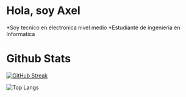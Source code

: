 # Hola, soy Axel
*Soy tecnico en electronica nivel medio
*Estudiante de ingenieria en Informatica

# Github Stats

[![GitHub Streak](https://github-readme-streak-stats.herokuapp.com?user=axellevinseron-wq&theme=radical&hide_border=falso&locale=es&short_numbers=falso)](https://git.io/streak-stats)

![Top Langs](https://github-readme-stats.vercel.app/api/top-langs/?username=anuraghazra&stats_format=bytes)
